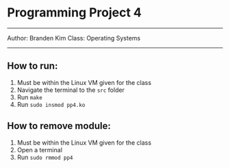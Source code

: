 # Programming Project 4

---

Author: Branden Kim
Class: Operating Systems

---

## How to run:
1. Must be within the Linux VM given for the class
2. Navigate the terminal to the `src` folder
3. Run `make` 
4. Run `sudo insmod pp4.ko`

## How to remove module:
1. Must be within the Linux VM given for the class
2. Open a terminal
3. Run `sudo rmmod pp4`